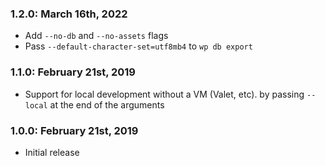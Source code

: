 ### 1.2.0: March 16th, 2022
* Add `--no-db` and `--no-assets` flags
* Pass `--default-character-set=utf8mb4` to `wp db export`

### 1.1.0: February 21st, 2019
* Support for local development without a VM (Valet, etc). by passing `--local` at the end of the arguments

### 1.0.0: February 21st, 2019
* Initial release
